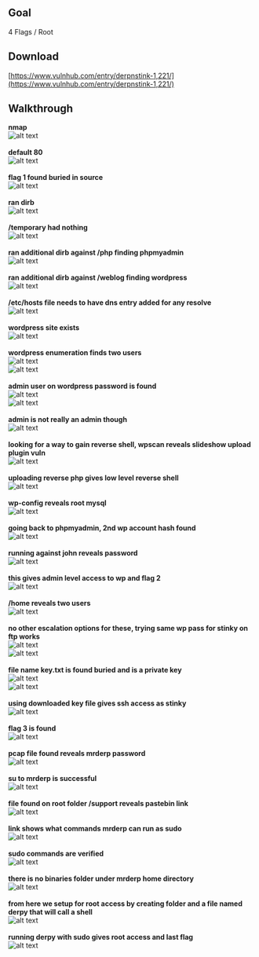 ## Goal
4 Flags / Root

## Download
[https://www.vulnhub.com/entry/derpnstink-1,221/](https://www.vulnhub.com/entry/derpnstink-1,221/)

## Walkthrough
**nmap**
<br>![alt text](imgs/nmap.png)
<br><br>**default 80**
<br>![alt text](imgs/default80.png)
<br><br>**flag 1 found buried in source**
<br>![alt text](imgs/flag1.png)
<br><br>**ran dirb**
<br>![alt text](imgs/dirb.png)
<br><br>**/temporary had nothing**
<br>![alt text](imgs/temporary.png)
<br><br>**ran additional dirb against /php finding phpmyadmin**
<br>![alt text](imgs/dirb_php.png)
<br><br>**ran additional dirb against /weblog finding wordpress**
<br>![alt text](imgs/dirb_weblog.png)
<br><br>**/etc/hosts file needs to have dns entry added for any resolve**
<br>![alt text](imgs/etc_hosts.png)
<br><br>**wordpress site exists**
<br>![alt text](imgs/weblog_wordpress.png)
<br><br>**wordpress enumeration finds two users**
<br>![alt text](imgs/wpscan_enum.png)
<br>![alt text](imgs/wpscan_enum2.png)
<br><br>**admin user on wordpress password is found**
<br>![alt text](imgs/wpscan_admin.png)
<br>![alt text](imgs/wpscan_admin2.png)
<br><br>**admin is not really an admin though**
<br>![alt text](imgs/wpadmin_notadmin.png)
<br><br>**looking for a way to gain reverse shell, wpscan reveals slideshow upload plugin vuln**
<br>![alt text](imgs/wpscan_slideshow.png)
<br><br>**uploading reverse php gives low level reverse shell**
<br>![alt text](imgs/reverse_shell.png)
<br><br>**wp-config reveals root mysql**
<br>![alt text](imgs/phpmyadmin_root.png)
<br><br>**going back to phpmyadmin, 2nd wp account hash found**
<br>![alt text](imgs/phpmyadmin_passhash.png)
<br><br>**running against john reveals password**
<br>![alt text](imgs/john.png)
<br><br>**this gives admin level access to wp and flag 2**
<br>![alt text](imgs/flag2.png)
<br><br>**/home reveals two users**
<br>![alt text](imgs/home.png)
<br><br>**no other escalation options for these, trying same wp pass for stinky on ftp works**
<br>![alt text](imgs/ftp_stinky.png)
<br>![alt text](imgs/ftp_stinky1.png)
<br><br>**file name key.txt is found buried and is a private key**
<br>![alt text](imgs/ftp_key.png)
<br>![alt text](imgs/key.png)
<br><br>**using downloaded key file gives ssh access as stinky**
<br>![alt text](imgs/ssh_stinky.png)
<br><br>**flag 3 is found**
<br>![alt text](imgs/flag3.png)
<br><br>**pcap file found reveals mrderp password**
<br>![alt text](imgs/pcap.png)
<br><br>**su to mrderp is successful**
<br>![alt text](imgs/su_mrderp.png)
<br><br>**file found on root folder /support reveals pastebin link**
<br>![alt text](imgs/support.png)
<br><br>**link shows what commands mrderp can run as sudo**
<br>![alt text](imgs/pastebin.png)
<br><br>**sudo commands are verified**
<br>![alt text](imgs/pastebin_verify.png)
<br><br>**there is no binaries folder under mrderp home directory**
<br>![alt text](imgs/no_binaries.png)
<br><br>**from here we setup for root access by creating folder and a file named derpy that will call a shell**
<br>![alt text](imgs/setup_shell.png)
<br><br>**running derpy with sudo gives root access and last flag**
<br>![alt text](imgs/flag4_root.png)
